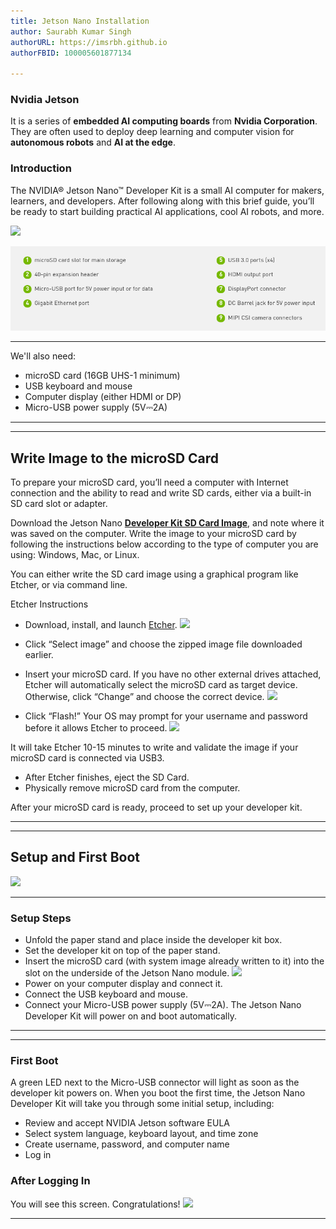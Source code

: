 ```yaml
---
title: Jetson Nano Installation
author: Saurabh Kumar Singh
authorURL: https://imsrbh.github.io
authorFBID: 100005601877134

---
```


### Nvidia Jetson

It is a series of **embedded AI computing boards** from **Nvidia Corporation**. They are often used to deploy deep learning and computer vision for **autonomous robots** and **AI at the edge**.

<!--truncate-->

### Introduction
The NVIDIA® Jetson Nano™ Developer Kit is a small AI computer for makers, learners, and developers. After following along with this brief guide, you’ll be ready to start building practical AI applications, cool AI robots, and more.

![](https://developer.nvidia.com/sites/default/files/akamai/embedded/images/jetsonNano/gettingStarted/jetson-nano-dev-kit-top-r6-HR-B01.png)

![](https://github.com/imSrbh/Jetson-Devices/blob/master/website/static/img/nano_detail.png?raw=true)
___

We'll also need:
- microSD card (16GB UHS-1 minimum)
- USB keyboard and mouse
- Computer display (either HDMI or DP)
- Micro-USB power supply (5V⎓2A)
___
___
## Write Image to the microSD Card
To prepare your microSD card, you’ll need a computer with Internet connection and the ability to read and write SD cards, either via a built-in SD card slot or adapter.

Download the Jetson Nano [__Developer Kit SD Card Image__](https://developer.nvidia.com/jetson-nano-sd-card-image), and note where it was saved on the computer.
Write the image to your microSD card by following the instructions below according to the type of computer you are using: Windows, Mac, or Linux.

You can either write the SD card image using a graphical program like Etcher, or via command line.

Etcher Instructions

- Download, install, and launch [Etcher](https://www.balena.io/etcher).
![](https://developer.nvidia.com/sites/default/files/akamai/embedded/images/jetsonNano/gettingStarted/Jetson_Nano-Getting_Started-Linux-Etcher.png)

- Click “Select image” and choose the zipped image file downloaded earlier.
- Insert your microSD card. If you have no other external drives attached, Etcher will automatically select the microSD card as target device. Otherwise, click “Change” and choose the correct device.
![](https://developer.nvidia.com/sites/default/files/akamai/embedded/images/jetsonNano/gettingStarted/Jetson_Nano-Getting_Started-Linux-Etcher_Select_Drive.png)

- Click “Flash!” Your OS may prompt for your username and password before it allows Etcher to proceed.
![](https://developer.nvidia.com/sites/default/files/akamai/embedded/images/jetsonNano/gettingStarted/Jetson_Nano-Getting_Started-Linux-Etcher_Password.png)

It will take Etcher 10-15 minutes to write and validate the image if your microSD card is connected via USB3.

- After Etcher finishes, eject the SD Card.
- Physically remove microSD card from the computer.

After your microSD card is ready, proceed to set up your developer kit.

___
___

## Setup and First Boot

![](https://developer.nvidia.com/sites/default/files/akamai/embedded/images/jetsonNano/gettingStarted/Jetbot_animation_500x282_2.gif)
___
### Setup Steps
- Unfold the paper stand and place inside the developer kit box.
- Set the developer kit on top of the paper stand.
- Insert the microSD card (with system image already written to it) into the slot on the underside of the Jetson Nano module.
![](https://developer.nvidia.com/sites/default/files/akamai/embedded/images/jetsonNano/gettingStarted/Jetson_Nano-Getting_Started-Setup-Insert_microSD-B01.png)
- Power on your computer display and connect it.
- Connect the USB keyboard and mouse.
- Connect your Micro-USB power supply (5V⎓2A). The Jetson Nano Developer Kit will power on and boot automatically.

___
___
### First Boot
A green LED next to the Micro-USB connector will light as soon as the developer kit powers on. When you boot the first time, the Jetson Nano Developer Kit will take you through some initial setup, including:

- Review and accept NVIDIA Jetson software EULA
- Select system language, keyboard layout, and time zone
- Create username, password, and computer name
- Log in

### After Logging In
You will see this screen.
Congratulations!
![](https://developer.nvidia.com/sites/default/files/akamai/embedded/images/jetsonNano/gettingStarted/Jetson_Nano-Getting_Started-Setup_Welcome_Screen.png)
___

